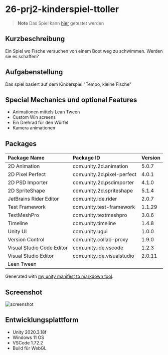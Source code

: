 # 26-prj2-kinderspiel-ttoller

> **Note** 
> Das Spiel kann [hier](https://5ahmns-wisem22-23.github.io/26-prj2-kinderspiel-ttoller/) getestet werden

## Kurzbeschreibung
Ein Spiel wo Fische versuchen von einem Boot weg zu schwimmen. Werden sie es schaffen?

## Aufgabenstellung
Das spiel basiert auf dem Kinderspiel "Tempo, kleine Fische"

## Special Mechanics und optional Features
- Animationen mittels Lean Tween
- Custom Win screens
- Ein Drehrad für den Würfel
- Kamera animationen

## Packages
| Package Name | Package ID | Version |
|:---|:---|:---|
| 2D Animation | com.unity.2d.animation | 5.0.7 |
| 2D Pixel Perfect | com.unity.2d.pixel-perfect | 4.0.1 |
| 2D PSD Importer | com.unity.2d.psdimporter | 4.1.0 |
| 2D SpriteShape | com.unity.2d.spriteshape | 5.1.4 |
| JetBrains Rider Editor | com.unity.ide.rider | 2.0.7 |
| Test Framework | com.unity.test-framework | 1.1.29 |
| TextMeshPro | com.unity.textmeshpro | 3.0.6 |
| Timeline | com.unity.timeline | 1.4.8 |
| Unity UI | com.unity.ugui | 1.0.0 |
| Version Control | com.unity.collab-proxy | 1.9.0 |
| Visual Studio Code Editor | com.unity.ide.vscode | 1.2.3 |
| Visual Studio Editor | com.unity.ide.visualstudio | 2.0.11 |
| Lean Tween |

Generated with [my unity manifest to markdown tool](https://timtoller.github.io/unity-manifest-to-markdown/).

## Screenshot

![screenshot](https://user-images.githubusercontent.com/72389363/214956839-f464f19b-c73b-49db-b9d7-0cc0a82f1e9d.png)


## Entwicklungsplattform

- Unity 2020.3.18f
- Windows 11 OS
- VSCode 1.72.2
- Build für WebGL

